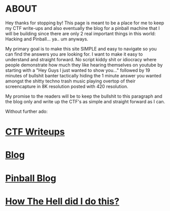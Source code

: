 # ABOUT

Hey thanks for stopping by!  This page is meant to be a place for me to keep my CTF write-ups and also eventually the blog for a pinball machine that I will be building since there are only 2 real important things in this world: Hacking and Pinball... ya.. um anyways.

My primary goal is to make this site SIMPLE and easy to navigate so you can find the answers you are looking for.  I want to make it easy to understand and straight forward.  No script kiddy shit or idiocracy where people demonstrate how much they like hearing themselves on youtube by starting with a "Hey Guys I just wanted to show you..." followed by 19 minutes of bullshit banter tactically hiding the 1 minute answer you wanted amongst the shitty techno trash music playing overtop of their screencapture in 8K resolution posted with 420 resolution.

My promise to the readers will be to keep the bullshit to this paragraph and the blog only and write up the CTF's as simple and straight forward as I can.

Without further ado:


# [CTF Writeups](./ctflist.html)

# [Blog](./blog.html)

# [Pinball Blog](./pinball.html)

# [How The Hell did I do this?](./HowTheHell.html) 
